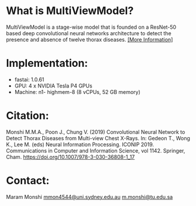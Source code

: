 # What is MultiViewModel?
MultiViewModel is a stage-wise model that is founded on a ResNet-50 based deep convolutional neural networks architecture to detect the presence and absence of twelve thorax diseases.
[[More Information]](https://link.springer.com/chapter/10.1007/978-3-030-36808-1_17) 


# Implementation:  
- fastai: 1.0.61
- GPU: 4 x NVIDIA Tesla P4 GPUs
- Machine: n1- highmem-8 (8 vCPUs, 52 GB memory)


# Citation:
Monshi M.M.A., Poon J., Chung V. (2019) Convolutional Neural Network to Detect Thorax Diseases from Multi-view Chest X-Rays. In: Gedeon T., Wong K., Lee M. (eds) Neural Information Processing. ICONIP 2019. Communications in Computer and Information Science, vol 1142. Springer, Cham. https://doi.org/10.1007/978-3-030-36808-1_17

# Contact:
Maram Monshi 
mmon4544@uni.sydney.edu.au
m.monshi@tu.edu.sa 